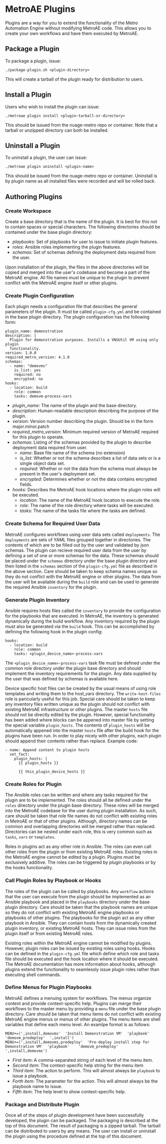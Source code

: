 # MetroAE Plugins

Plugins are a way for you to extend the functionality of the Metro Automation Engine without modifying MetroAE code. This allows you to create your own workflows and have them executed by MetroAE.

## Package a Plugin

To package a plugin, issue:

    ./package-plugin.sh <plugin-directory>

This will create a tarball of the plugin ready for distribution to users.

## Install a Plugin

Users who wish to install the plugin can issue:

    ./metroae plugin install <plugin-tarball-or-directory>

This should be issued from the nuage-metro repo or container.  Note that
a tarball or unzipped directory can both be installed.

## Uninstall a Plugin

To uninstall a plugin, the user can issue:

    ./metroae plugin uninstall <plugin-name>

This should be issued from the nuage-metro repo or container.  Uninstall
is by plugin name as all installed files were recorded and will be rolled back.

## Authoring Plugins

### Create Workspace

Create a base directory that is the name of the plugin.  It is best for this
not to contain spaces or special characters.  The following directories
should be contained under the base plugin directory:

- *playbooks*: Set of playbooks for user to issue to initiate plugin features.
- *roles*: Ansible roles implementing the plugin features.
- *schemas*: Set of schemas defining the deployment data required from the user.

Upon installation of the plugin, the files in the above directories will be
copied and merged into the user's codebase and become a part of the MetroAE
engine.  All file names must be unique to the plugin to prevent conflict with
the MetroAE engine itself or other plugins.

### Create Plugin Configuration

Each plugin needs a configuration file that describes the general parameters
of the plugin.  It must be called `plugin-cfg.yml` and be contained in the base
plugin directory.  The plugin configuration has the following form:

    plugin_name: demonstration
    description: |
      Plugin for demonstration purposes. Installs a VNSUtil VM using only plugin
      functionality.
    version: 1.0.0
    required_metro_version: 4.1.0
    schemas:
      - name: "demovms"
        is_list: yes
        required: no
        encrypted: no
    hooks:
      - location: build
        role: common
        tasks: demovm-process-vars

- *plugin_name*: The name of the plugin and the base directory.
- *description*: Human-readable description describing the purpose of the plugin.
- *version*: Version number describing the plugin.  Should be in the form major.minor.patch
- *required_metro_version*: Minimum required version of MetroAE required for this plugin to operate.
- *schemas*: Listing of the schemas provided by the plugin to describe deployment data required from user.
    - *name*: Base file name of the schema (no extension)
    - *is_list*: Whether or not the schema describes a list of data sets or is a single object data set.
    - *required*: Whether or not the data from the schema must always be present in the user's deployment set.
    - *encrypted*: Determines whether or not the data contains encrypted fields.
- *hooks*: Describes the MetroAE hook locations where the plugin roles will be executed.
    - *location*: The name of the MetroAE hook location to execute the role.
    - *role*: The name of the role directory where tasks will be executed.
    - *tasks*: The name of the tasks file where the tasks are defined.

### Create Schema for Required User Data

MetroAE configures workflows using user data sets called `deployments`.  The
`deployments` are sets of YAML files grouped together in directories.  The
contents of which are to be filled out by the user and validated by json
schemas.  The plugin can recieve required user data from the user by defining
a set of one or more schemas for the data.  These schemas should be placed
under the `schemas` directory under the base plugin directory and then listed
in the `schemas` section of the `plugin-cfg.yml` file as described in the
above section.  Care should be taken to keep schema names unique so they do not
conflict with the MetroAE engine or other plugins.  The data from the user will
be available during the `build` role and can be used to generate the required
Ansible `inventory` for the plugin.

### Generate Plugin Inventory

Ansible requires hosts files called the `inventory` to provide the
configuration for the playbooks that are executed.  In MetroAE, the inventory
is generated dynamically during the build workflow.  Any inventory required by
the plugin must also be generated via the `build` hook.  This can be accomplished
by defining the following hook in the plugin config:

    hooks:
      - location: build
        role: common
        tasks: <plugin_device_name>-process-vars

The `<plugin_device_name>-process-vars` task file must be defined under the
common role directory under the plugin base directory and should implement the
inventory requirements for the plugin.  Any data supplied by the user that was
defined by schemas is available here.

Device specific host files can be created by the usual means of using role
templates and writing them to the host_vars directory.  The `write-host-files`
role is paricularly useful for this job.  Special care should be taken to
keep any inventory files written unique as the plugin should not conflict with
existing MetroAE infrastructure or other plugins.  The master `hosts` file
should not be directly edited by the plugin.  However, special functionality
has been added where blocks can be appened into master file by setting the
special variable `plugin_hosts`.  The contents of `plugin_hosts` will be
automatically appened into the master `hosts` file after the build hook for
the plugins have been run.  In order to play nicely with other plugins, each
plugin should append their contents rather than replace.  Example code:

    - name: Append content to plugin hosts
      set_fact:
        plugin_hosts: |
          {{ plugin_hosts }}

          {{ this_plugin_device_hosts }}

### Create Roles for Plugin

The Ansible roles can be written and where any tasks required for the plugin are
to be implemented.  The roles should all be defined under the `roles` directory
under the plugin base directory.  These roles will be merged into the MetroAE
codebase for the user during plugin installation.  As such, care should be
taken that role file names do not conflict with existing roles in MetroAE or
that of other plugins.  Although, directory names can be common and overlapping
directories will be merged rather than replaced.  Directories can be nested
under each role, this is very common such as `tasks`, `vars` or `templates`.

Roles in plugins act as any other role in Ansible.  The roles can even call
other roles from the plugin or from existing MetroAE roles.  Existing roles
in the MetroAE engine cannot be edited by a plugin.  Plugins must be exclusively
additive.  The roles can be triggered by plugin playbooks or by the hooks
functionality.

### Call Plugin Roles by Playbook or Hooks

The roles of the plugin can be called by playbooks.  Any `workflow` actions
that the user can execute from the plugin should be implemented as an Ansible
playbook and placed in the `playbooks` directory under the base plugin directory.
Care should be taken that the playbook names are unique so they do not conflict
with existing MetroAE engine playbooks or playbooks of other plugins.  The
playbooks for the plugin act as any other playbook in Ansible.  They can
contain hosts from the dynamically created plugin inventory, or existing
MetroAE hosts.  They can issue roles from the plugin itself or from existing
MetroAE roles.

Existing roles within the MetroAE engine cannot be modified by plugins.  However,
plugin roles can be issued by existing roles using hooks.  Hooks can be defined
in the `plugin-cfg.yml` file which define which role and tasks file should be
executed and the hook location where it should be executed.  The MetroAE documentation
has more information about hooks, although plugins extend the functionality to
seamlessly issue plugin roles rather than executing shell commands.

### Define Menus for Plugin Playbooks

MetroAE defines a menuing system for workflows.  The menus organize content and
provide context-specific help.  Plugins can merge their workflows to the master
menu by providing a `menu` file under the base plugin directory.  Care should
be taken that menu items do not conflict with existing MetroAE engine menus or
menus of other plugins.  The menu items are shell variables that define each
menu level.  An examlpe format is as follows:

    MENU+=(',install,demovms'  'Install Demonstration VM'  'playbook'  'demovm_predeploy'  ',install')
    MENU+=(',install,demovms,predeploy'  'Pre-deploy install step for Demonstration VM'  'playbook'    'demovm_predeploy'  ',install,demovms')

- *First item*: A comma-separated string of each level of the menu item.
- *Second item*: The context-specific help string for the menu item
- *Third item*: The action to perform.  This will almost always be `playbook` to issue a playbook.
- *Forth item*: The parameter for the action.  This will almost always be the playbook name to issue.
- *Fifth item*: The help level to show context-specific help.

### Package and Distribute Plugin

Once all of the steps of plugin development have been successfully developed, the
plugin can be packaged.  The packaging is described at the top of this document.
The result of packaging is a zipped tarball.  The tarball can be distributed to
users by any means.  The user can install or uninstall the plugin using the
procedure defined at the top of this document.
